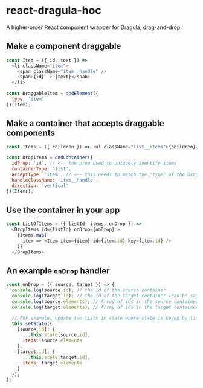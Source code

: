 # react-dragula-hoc
A higher-order React component wrapper for Dragula, drag-and-drop.

## Make a component draggable
```js
const Item = ({ id, text }) =>
  <li className="item">
    <span className="item__handle" />
    <span>{id} -> {text}</span>
  </li>

const DraggableItem = dndElement({
  type: 'item'
})(Item);
```

## Make a container that accepts draggable components
```js
const Items = ({ children }) => <ul className="list__items">{children}</ul>;

const DropItems = dndContainer({
  idProp: 'id', // <-- the prop used to uniquely identify items
  containerType: 'list',
  acceptType: 'item', // <-- this needs to match the 'type' of the DraggableItem
  handleClassName: 'item__handle',
  direction: 'vertical'
})(Items);
```

## Use the container in your app
```js
const ListOfItems = ({ listId, items, onDrop }) =>
  <DropItems id={listId} onDrop={onDrop} >
    {items.map(
      item => <Item item={item} id={item.id} key={item.id} />
    )}
  </DropItems>
```

## An example `onDrop` handler
```js
const onDrop = ({ source, target }) => {
  console.log(source.id); // the id of the source container
  console.log(target.id); // the id of the target container (can be same as source)
  console.log(source.elements); // Array of ids in the source container ["item1", "item2" ...]
  console.log(target.elements); // Array of ids in the target container

  // For example, update two lists in state where state is keyed by list ID:
  this.setState({
    [source.id]: {
      ...this.state[source.id],
      items: source.elements
    },
    [target.id]: {
      ...this.state[target.id],
      items: target.elements
    }
  });
};
```